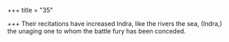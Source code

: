 +++
title = "35"

+++
Their recitations have increased Indra, like the rivers the sea, (Indra,) the unaging one to whom the battle fury has been conceded. 